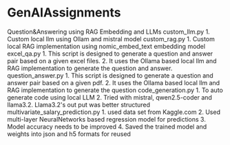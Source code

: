 # GenAIAssignments
Question&Answering using RAG Embedding and LLMs
    custom_llm.py
        1. Custom local llm using Ollam and mistral model
    custom_rag.py
        1. Custom local RAG implementation using nomic_embed_text embedding model
    excel_qa.py
        1. This script is designed to generate a question and answer pair based on a given excel files.
        2. It uses the Ollama based local llm and RAG implementation to generate the question and answer.
    question_answer.py
        1. This script is designed to generate a question and answer pair based on a given pdf.
        2. It uses the Ollama based local llm and RAG implementation to generate the question
    code_generation.py
        1. To auto generate code using local LLM
        2. Tried with mistral, qwen2.5-coder and llama3.2. Llama3.2's out put was better structured
    multivariate_salary_prediction.py
        1. used data set from Kaggle.com
        2. Used multi-layer NeuralNetworks based regression model for predictions
        3. Model accuracy needs to be improved
        4. Saved the trained model and weights into json and h5 formats for reused
